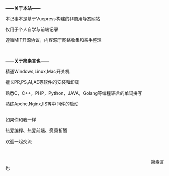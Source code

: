 
**——关于本站——**

本记事本是基于Vuepress构建的非商用静态网站

仅用于个人自学与前端记录

遵循MIT开源协议，内容源于网络收集和亲手整理

<br>


**——关于简素言也——**

精通Windows,Linux,Mac开关机

擅长PR,PS,AI,AE等软件的安装和卸载

熟悉C，C++，PHP，Python，JAVA，Golang等编程语言的单词拼写

熟练Apche,Nginx,IIS等中间件的启动

<br>
如果你和我一样

热爱编程、热爱前端、愿意折腾

欢迎一起交流

<br>

&emsp;&emsp;&emsp;&emsp;&emsp;&emsp;&emsp;&emsp;&emsp;&emsp;&emsp;&emsp;&emsp;&emsp;&emsp;&emsp;&emsp;&emsp;&emsp;&emsp;&emsp;&emsp;&emsp;&emsp;&emsp;&emsp;&emsp;&emsp;&emsp;&emsp;&emsp;&emsp;&emsp;简素言也
     

